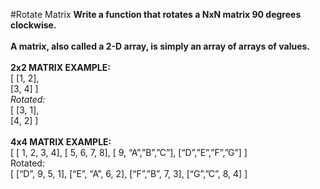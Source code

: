 #Rotate Matrix
**Write a function that rotates a NxN matrix 90 degrees clockwise.**
<br />
<br />
**A matrix, also called a 2-D array, is simply an array of arrays of values.**
<br />
<br />
**2x2 MATRIX EXAMPLE:**
<br />
[ [1, 2],
<br />
[3, 4] ]
<br />
_Rotated:_
<br />
[ [3, 1],
<br />
[4, 2] ]
<br />
<br />
**4x4 MATRIX EXAMPLE:**
<br />
[ [ 1, 2, 3, 4],
[ 5, 6, 7, 8],
[ 9, “A”,”B”,”C”],
[“D”,”E”,”F”,”G”] ]
<br />
Rotated:
<br />
[ [“D”, 9, 5, 1],
[“E”, “A”, 6, 2],
[“F”,”B”, 7, 3],
[“G”,”C”, 8, 4] ]

